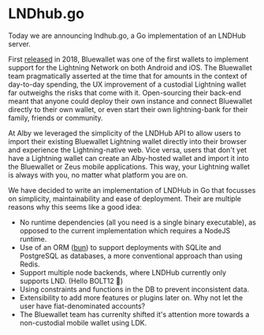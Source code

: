 # LNDhub.go
Today we are announcing lndhub.go, a Go implementation of an LNDHub server.

First [released](https://bluewallet.io/BlueWallet-brings-zero-configuration-Lightning-payments-to-iOS-and-Android-30137a69f071/) in 2018, Bluewallet was one of the first wallets to implement support for the Lightning Network on both Android and iOS. The Bluewallet team pragmatically asserted at the time that for amounts in the context of day-to-day spending, the UX improvement of a custodial Lightning wallet far outweighs the risks that come with it. Open-sourcing their back-end meant that anyone could deploy their own instance and connect Bluewallet directly to their own wallet, or even start their own lightning-bank for their family, friends or community.

At Alby we leveraged the simplicity of the LNDHub API to allow users to import their existing Bluewallet Lightning wallet directly into their browser and experience the Lightning-native web. Vice versa, users that don't yet have a Lightning wallet can create an Alby-hosted wallet and import it into the Bluewallet or Zeus mobile applications. This way, your Lightning wallet is always with you, no matter what platform you are on. 

We have decided to write an implementation of LNDHub in Go that focusses on simplicity, maintainability and ease of deployment.
Their are multiple reasons why this seems like a good idea:

* No runtime dependencies (all you need is a single binary executable), as opposed to the current implementation which requires a NodeJS runtime.
* Use of an ORM ([bun](https://bun.uptrace.dev/)) to support deployments with SQLite and PostgreSQL as databases, a more conventional approach than using Redis.
* Support multiple node backends, where LNDHub currently only supports LND. (Hello BOLT12 👀)
* Using constraints and functions in the DB to prevent inconsistent data.
* Extensibility to add more features or plugins later on. Why not let the user have fiat-denominated accounts?
* The Bluewallet team has currenlty shifted it's attention more towards a non-custodial mobile wallet using LDK.

